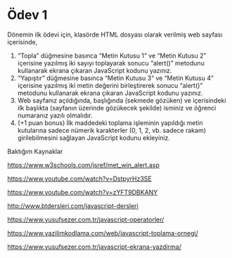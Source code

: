 # Ödev 1
Dönemin ilk ödevi için, klasörde HTML dosyası olarak verilmiş web sayfası içerisinde,
1.	“Topla” düğmesine basınca “Metin Kutusu 1“ ve “Metin Kutusu 2” içerisine yazılmış iki sayıyı toplayarak sonucu “alert()” metodunu kullanarak ekrana çıkaran JavaScript kodunu yazınız. 
2.	“Yapıştır” düğmesine basınca “Metin Kutusu 3“ ve “Metin Kutusu 4” içerisine yazılmış iki metin değerini birleştirerek sonucu “alert()” metodunu kullanarak ekrana çıkaran JavaScript kodunu yazınız.
3.	Web sayfanız açıldığında, başlığında (sekmede gözüken) ve içerisindeki ilk başlıkta (sayfanın üzerinde gözükecek şekilde) isminiz ve öğrenci numaranız yazılı olmalıdır.
4.	(+1 puan bonus) İlk maddedeki toplama işleminin yapıldığı metin kutularına sadece nümerik karakterler (0, 1, 2, vb. sadece rakam) girilebilmesini sağlayan JavaScript kodunu ekleyiniz.

Baktığım Kaynaklar

https://www.w3schools.com/jsref/met_win_alert.asp

https://www.youtube.com/watch?v=DstpyrHz3SE

https://www.youtube.com/watch?v=zYFT9DBKANY

http://www.btdersleri.com/javascript-dersleri

https://www.yusufsezer.com.tr/javascript-operatorler/

https://www.yazilimkodlama.com/web/javascript-toplama-ornegi/

https://www.yusufsezer.com.tr/javascript-ekrana-yazdirma/
